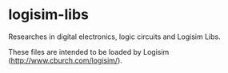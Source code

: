 # logisim-libs
Researches in digital electronics, logic circuits and Logisim Libs.

These files are intended to be loaded by Logisim (http://www.cburch.com/logisim/).
